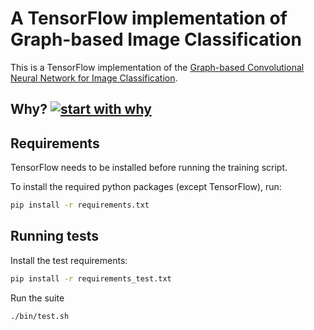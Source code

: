 # A TensorFlow implementation of Graph-based Image Classification

This is a TensorFlow implementation of the [Graph-based Convolutional Neural Network for Image Classification](https://github.com/rusty1s/deep-learning/thesis).

## Why? [![start with why](https://img.shields.io/badge/start%20with-why%3F-brightgreen.svg?style=flat)](http://www.ted.com/talks/simon_sinek_how_great_leaders_inspire_action)

## Requirements

TensorFlow needs to be installed before running the training script.

To install the required python packages (except TensorFlow), run:

```bash
pip install -r requirements.txt
```

## Running tests

Install the test requirements:

```bash
pip install -r requirements_test.txt
```

Run the suite

```bash
./bin/test.sh
```
